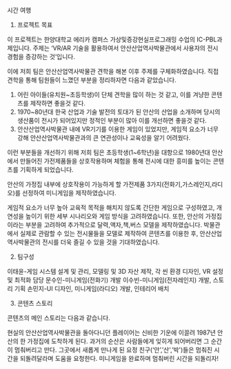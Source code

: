 시간 여행


1. 프로젝트 목표

이 프로젝트는 한양대학교 에리카 캠퍼스 가상및증강현실프로그래밍 수업의 IC-PBL과제입니다.
주제는 ‘VR/AR 기술을 활용하여서 안산산업역사박물관에서 사용자의 전시 경험을 증강하는 것’입니다.

이에 저희 팀은 안산산업역사박물관 견학을 해본 이후 주제를 구체화하였습니다. 직접 견학을 통해 팀원들이 느꼈던 부분을 정리하자면 다음과 같았습니다.

1. 어린 아이들(유치원~초등학생)이 단체 견학을 많이 하는 것 같고, 이를 겨냥한 콘텐츠를 제작하면 좋을것 같다.
2. 1970~80년대 한국 산업과 기술 발전의 토대가 된 안산의 산업을 소개하며 당시의 생산품이 전시가 되어있지만 정적인 부분이 많아 이를 개선하면 좋을것 같다.
3. 안산산업역사박물관 내에 VR기기를 이용한 게임이 있었지만, 게임적 요소가 너무 강해 안산산업역사박물관과의 큰 연관성이나 교육성을 알기 어려웠다.

이런 부분들을 개선하기 위해 저희 팀은 초등학생(1~6학년)을 대항으로 1980년대 안산에서 만들어진 가전제품들을 상호작용하며 체험을 통해 전시에 대한 흥미를 높이는 콘텐츠를 기획하게 되었습니다. 

안산의 가정집 내부에 상호작용이 가능하게 할 가전제품 3가지(전화기,가스레인지,라디오)를 선정하여 미니게임을 제작하였습니다.

게임적 요소가 너무 높아 교육적 목적을 해치지 않도록 간단한 게임으로 구성하였고, 개연성을 높이기 위한 세부 시나리오와 게임 방식을 고려하였습니다. 또한, 안산의 가정집이라는 부분을 고려하여 추가적으로 달력,액자,책,버스 모델을 제작하였습니다. 박물관에서 실제로 관람할 수 있는 전시물들을 모델로 제작하여 콘텐츠를 이용한 후, 안산산업역사박물관의 전시를 더욱 즐길 수 있을 것을 기대하였습니다.

2. 팀구성

이태윤-게임 시스템 설계 및 관리, 모델링 및 3D 자산 제작, 각 씬 환경 디자인, VR 설정 및 최적화 담당
문수인-미니게임(전화기) 개발
이수빈-미니게임(전자레인지) 개발, 스토리 기획
손민지-UI 디자인, 미니게임(라디오) 개발, 인테리어 배치

3. 콘텐츠 스토리 

콘텐츠의 메인 스토리는 다음과 같습니다.

현실의 안산산업역사박물관을 돌아다니던 플레이어는 신비한 기운에 이끌려 1987년 안산의 한 가정집에 도착하게 된다. 과거의 순산은 사람들에게 잊히게 되어버리면 그 순간이 멈춰버리고 만다. 그곳에서 새롭게 만나게 된 요정 친구(‘안’,’산',’박')들은 멈춰진 시간을 되돌려달라며 도움을 요청한다. 미니게임을 완료하며 멈춰버린 시간을 되돌리자!


